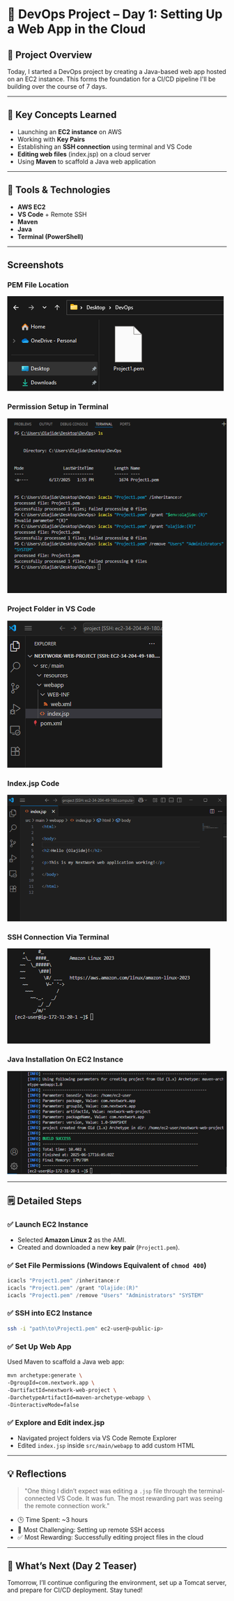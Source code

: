 # 🚀 DevOps Project – Day 1: Setting Up a Web App in the Cloud

## 🔧 Project Overview  
Today, I started a DevOps project by creating a Java-based web app hosted on an EC2 instance. This forms the foundation for a CI/CD pipeline I'll be building over the course of 7 days.

---

## 🧠 Key Concepts Learned  
- Launching an **EC2 instance** on AWS  
- Working with **Key Pairs**  
- Establishing an **SSH connection** using terminal and VS Code  
- **Editing web files** (index.jsp) on a cloud server  
- Using **Maven** to scaffold a Java web application  

---

## 🔨 Tools & Technologies  
- **AWS EC2**  
- **VS Code** + Remote SSH  
- **Maven**  
- **Java**  
- **Terminal (PowerShell)**  

---

## Screenshots

###  PEM File Location
![PEM File](./screenshots/pem-file.png)

###   Permission Setup in Terminal
![Permissions](./screenshots/terminal-permissions.png)

###   Project Folder in VS Code
![VS Code Project](./screenshots/vscode-explore.png)

###   Index.jsp Code
![Index.jsp Code](./screenshots/index.jsp.png)

###   SSH Connection Via Terminal
![SSH Connection Via Terminal](./screenshots/terminal-connection.png)

###   Java Installation On EC2 Instance
![Java Istallation](./screenshots/java-installation.png)

---

## 🗒️ Detailed Steps

### ✅ Launch EC2 Instance  
- Selected **Amazon Linux 2** as the AMI.  
- Created and downloaded a new **key pair** (`Project1.pem`).  

### ✅ Set File Permissions (Windows Equivalent of `chmod 400`)  
```powershell
icacls "Project1.pem" /inheritance:r
icacls "Project1.pem" /grant "Olajide:(R)"
icacls "Project1.pem" /remove "Users" "Administrators" "SYSTEM"
```

### ✅ SSH into EC2 Instance  
```bash
ssh -i "path\to\Project1.pem" ec2-user@<public-ip>
```

### ✅ Set Up Web App  
Used Maven to scaffold a Java web app:
```bash
mvn archetype:generate \
-DgroupId=com.nextwork.app \
-DartifactId=nextwork-web-project \
-DarchetypeArtifactId=maven-archetype-webapp \
-DinteractiveMode=false
```

### ✅ Explore and Edit index.jsp  
- Navigated project folders via VS Code Remote Explorer  
- Edited `index.jsp` inside `src/main/webapp` to add custom HTML

---

## 💡 Reflections  
> "One thing I didn’t expect was editing a `.jsp` file through the terminal-connected VS Code. It was fun. The most rewarding part was seeing the remote connection work."

- 🕒 Time Spent: ~3 hours  
- 🧠 Most Challenging: Setting up remote SSH access  
- ✅ Most Rewarding: Successfully editing project files in the cloud

---

## 📅 What’s Next (Day 2 Teaser)  
Tomorrow, I’ll continue configuring the environment, set up a Tomcat server, and prepare for CI/CD deployment. Stay tuned!

